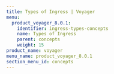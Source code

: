 ```yaml
---
title: Types of Ingress | Voyager
menu:
  product_voyager_8.0.1:
    identifier: ingress-types-concepts
    name: Types of Ingress
    parent: concepts
    weight: 15
product_name: voyager
menu_name: product_voyager_8.0.1
section_menu_id: concepts
---
```

